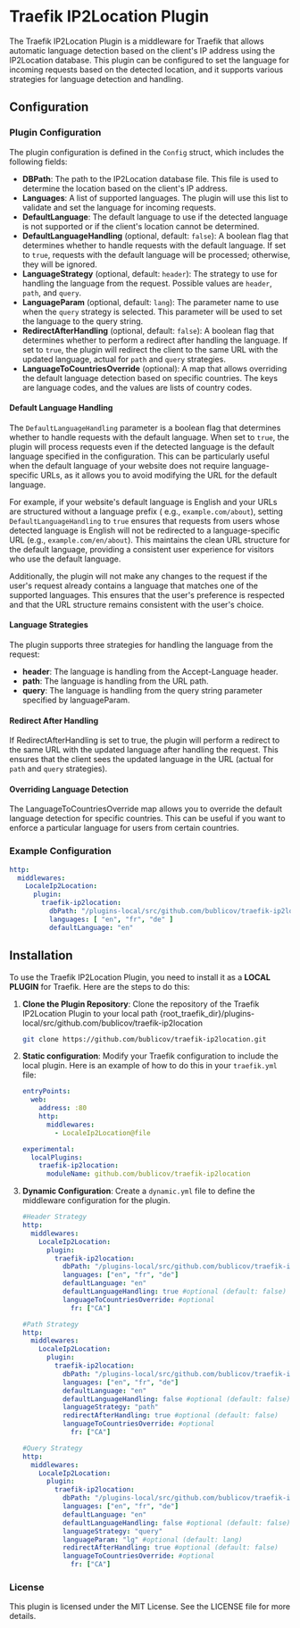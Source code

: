 # Traefik IP2Location Plugin

The Traefik IP2Location Plugin is a middleware for Traefik that allows automatic language detection based on the
client's IP address using the IP2Location database. This plugin can be configured to set the language for incoming
requests based on the detected location, and it supports various strategies for language detection and handling.

## Configuration

### Plugin Configuration

The plugin configuration is defined in the `Config` struct, which includes the following fields:

- **DBPath**: The path to the IP2Location database file. This file is used to determine the location based on the
  client's IP address.
- **Languages**: A list of supported languages. The plugin will use this list to validate and set the language for
  incoming requests.
- **DefaultLanguage**: The default language to use if the detected language is not supported or if the client's location
  cannot be determined.
- **DefaultLanguageHandling** (optional, default: `false`): A boolean flag that determines whether to handle requests
  with the default language. If set to `true`, requests with the default language will be processed; otherwise, they
  will be ignored.
- **LanguageStrategy** (optional, default: `header`): The strategy to use for handling the language from the request.
  Possible values are `header`, `path`, and `query`.
- **LanguageParam** (optional, default: `lang`): The parameter name to use when the `query` strategy is selected. This
  parameter will be used to set the language to the query string.
- **RedirectAfterHandling** (optional, default: `false`): A boolean flag that
  determines whether to perform a redirect after handling the language. If set to `true`, the plugin will redirect the
  client to the same URL with the updated language, actual for `path` and `query` strategies.
- **LanguageToCountriesOverride** (optional): A map that allows overriding the default language detection based on
  specific countries. The keys are language codes, and the values are lists of country codes.

#### **Default Language Handling**

The `DefaultLanguageHandling` parameter is a boolean flag that determines whether to handle requests with the default
language. When set to `true`, the plugin will process requests even if the detected language is the default language
specified in the configuration. This can be particularly useful when the default language of your website does not
require language-specific URLs, as it allows you to avoid modifying the URL for the default language.

For example, if your website's default language is English and your URLs are structured without a language prefix (
e.g., `example.com/about`), setting `DefaultLanguageHandling` to `true` ensures that requests from users whose detected
language is English will not be redirected to a language-specific URL (e.g., `example.com/en/about`). This maintains the
clean URL structure for the default language, providing a consistent user experience for visitors who use the default
language.

Additionally, the plugin will not make any changes to the request if the user's request already contains a language that
matches one of the supported languages. This ensures that the user's preference is respected and that the URL structure
remains consistent with the user's choice.

#### **Language Strategies**

The plugin supports three strategies for handling the language from the request:

- **header**: The language is handling from the Accept-Language header.
- **path**: The language is handling from the URL path.
- **query**: The language is handling from the query string parameter specified by languageParam.

#### **Redirect After Handling**

If RedirectAfterHandling is set to true, the plugin will perform a redirect to the same URL with the updated language
after handling the request. This ensures that the client sees the updated language in the URL (actual for `path`
and `query` strategies).

#### **Overriding Language Detection**

The LanguageToCountriesOverride map allows you to override the default language detection for specific countries. This
can be useful if you want to enforce a particular language for users from certain countries.

### Example Configuration

```yaml
http:
  middlewares:
    LocaleIp2Location:
      plugin:
        traefik-ip2location:
          dbPath: "/plugins-local/src/github.com/bublicov/traefik-ip2location/IP2LOCATION-LITE-DB1.BIN"
          languages: [ "en", "fr", "de" ]
          defaultLanguage: "en"
```

## Installation

To use the Traefik IP2Location Plugin, you need to install it as a **LOCAL PLUGIN** for Traefik. Here are the steps to
do
this:

1. **Clone the Plugin Repository**: Clone the repository of the Traefik IP2Location Plugin to your local path
   {root_traefik_dir}/plugins-local/src/github.com/bublicov/traefik-ip2location

    ```sh
    git clone https://github.com/bublicov/traefik-ip2location.git
    ```

2. **Static configuration**: Modify your Traefik configuration to include the local plugin. Here is an example of how to
   do
   this in your `traefik.yml` file:

    ```yaml
    entryPoints:
      web:
        address: :80
        http:
          middlewares:
            - LocaleIp2Location@file
    
    experimental:
      localPlugins:
        traefik-ip2location:
          moduleName: github.com/bublicov/traefik-ip2location
    ```

3. **Dynamic Configuration**: Create a `dynamic.yml` file to define the middleware configuration for the plugin.

    ```yaml   
    #Header Strategy   
    http:
      middlewares:
        LocaleIp2Location:
          plugin:
            traefik-ip2location:
              dbPath: "/plugins-local/src/github.com/bublicov/traefik-ip2location/IP2LOCATION-LITE-DB1.BIN"
              languages: ["en", "fr", "de"]
              defaultLanguage: "en"
              defaultLanguageHandling: true #optional (default: false)              
              languageToCountriesOverride: #optional
                fr: ["CA"]
    ```

    ```yaml   
    #Path Strategy   
    http:
      middlewares:
        LocaleIp2Location:
          plugin:
            traefik-ip2location:
              dbPath: "/plugins-local/src/github.com/bublicov/traefik-ip2location/IP2LOCATION-LITE-DB1.BIN"
              languages: ["en", "fr", "de"]
              defaultLanguage: "en"
              defaultLanguageHandling: false #optional (default: false)
              languageStrategy: "path"
              redirectAfterHandling: true #optional (default: false)
              languageToCountriesOverride: #optional
                fr: ["CA"]
    ```

    ```yaml   
    #Query Strategy   
    http:
      middlewares:
        LocaleIp2Location:
          plugin:
            traefik-ip2location:
              dbPath: "/plugins-local/src/github.com/bublicov/traefik-ip2location/IP2LOCATION-LITE-DB1.BIN"
              languages: ["en", "fr", "de"]
              defaultLanguage: "en"
              defaultLanguageHandling: false #optional (default: false)
              languageStrategy: "query"
              languageParam: "lg" #optional (default: lang)
              redirectAfterHandling: true #optional (default: false)
              languageToCountriesOverride: #optional
                fr: ["CA"]
    ```

### License

This plugin is licensed under the MIT License. See the LICENSE file for more details.
